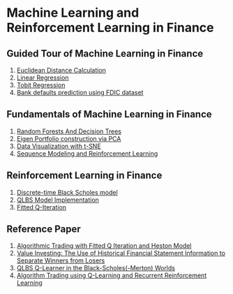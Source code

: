 # Machine Learning and Reinforcement Learning in Finance

## Guided Tour of Machine Learning in Finance
1. [Euclidean Distance Calculation](MY_Euclidian_Distance_m1_ex1_v3.ipynb)
2. [Linear Regression](Final_linear_regress_m1_ex2_v4.ipynb)
3. [Tobit Regression](MY_Tobit_regression_m1_ex3_v4.ipynb)
4. [Bank defaults prediction using FDIC dataset](Final_Bank_failure_m1_ex4_v4.ipynb)

## Fundamentals of Machine Learning in Finance
1. [Random Forests And Decision Trees](FINAL_Bank_failure_rand_forests_m2_ex2.ipynb)
2. [Eigen Portfolio construction via PCA](Final_pca_eigen_portfolios_m2_ex3.ipynb)
3. [Data Visualization with t-SNE](Final_DJI_tSNE_m2_ex4_corrected.ipynb)
4. [Sequence Modeling and Reinforcement Learning](Final_absorp_ratio_m2_ex5.ipynb)

## Reinforcement Learning in Finance
1. [Discrete-time Black Scholes model](Final_discrete_black_scholes_m3_ex1_v3.ipynb)
2. [QLBS Model Implementation](MY_dp_qlbs_oneset_m3_ex2_v3.ipynb)
3. [Fitted Q-Iteration](MY_dp_qlbs_oneset_m3_ex2_v3.ipynb)

## Reference Paper
1. [Algorithmic Trading with Fitted Q Iteration and
Heston Model](Final_discrete_black_scholes_m3_ex1_v3.ipynb)
2. [Value Investing: The Use of Historical Financial Statement Information to Separate Winners from Losers](https://www.chicagobooth.edu/~/media/FE874EE65F624AAEBD0166B1974FD74D.pdf)
3. [QLBS Q-Learner in the Black-Scholes(-Merton) Worlds](https://arxiv.org/abs/1712.04609)
4. [Algorithm Trading using Q-Learning and Recurrent Reinforcement Learning](http://cs229.stanford.edu/proj2009/LvDuZhai.pdf)

